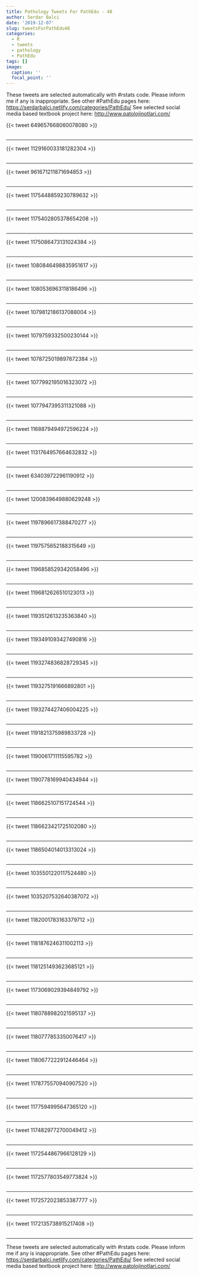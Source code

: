 ```yaml
---
title: Pathology Tweets For PathEdu - 48
author: Serdar Balci
date: '2019-12-07'
slug: tweetsForPathEdu48
categories:
  - R
  - tweets
  - pathology
  - PathEdu
tags: []
image:
  caption: ''
  focal_point: ''
---
```



These tweets are selected automatically with #rstats code. Please inform me if any is inappropriate.
See other #PathEdu pages here: https://serdarbalci.netlify.com/categories/PathEdu/ 
See selected social media based textbook project here: http://www.patolojinotlari.com/

{{< tweet 649657668060078080 >}}
<br>
<br>
<hr>
{{< tweet 1129160033181282304 >}}
<br>
<br>
<hr>
{{< tweet 961671211871694853 >}}
<br>
<br>
<hr>
{{< tweet 1175448859230789632 >}}
<br>
<br>
<hr>
{{< tweet 1175402805378654208 >}}
<br>
<br>
<hr>
{{< tweet 1175086473131024384 >}}
<br>
<br>
<hr>
{{< tweet 1080846498835951617 >}}
<br>
<br>
<hr>
{{< tweet 1080536963118186496 >}}
<br>
<br>
<hr>
{{< tweet 1079812186137088004 >}}
<br>
<br>
<hr>
{{< tweet 1079759332500230144 >}}
<br>
<br>
<hr>
{{< tweet 1078725019897872384 >}}
<br>
<br>
<hr>
{{< tweet 1077992195016323072 >}}
<br>
<br>
<hr>
{{< tweet 1077947395311321088 >}}
<br>
<br>
<hr>
{{< tweet 1168879494972596224 >}}
<br>
<br>
<hr>
{{< tweet 1131764957664632832 >}}
<br>
<br>
<hr>
{{< tweet 634039722961190912 >}}
<br>
<br>
<hr>
{{< tweet 1200839649880629248 >}}
<br>
<br>
<hr>
{{< tweet 1197896617388470277 >}}
<br>
<br>
<hr>
{{< tweet 1197575652188315649 >}}
<br>
<br>
<hr>
{{< tweet 1196858529342058496 >}}
<br>
<br>
<hr>
{{< tweet 1196812626510123013 >}}
<br>
<br>
<hr>
{{< tweet 1193512613235363840 >}}
<br>
<br>
<hr>
{{< tweet 1193491093427490816 >}}
<br>
<br>
<hr>
{{< tweet 1193274836828729345 >}}
<br>
<br>
<hr>
{{< tweet 1193275191666892801 >}}
<br>
<br>
<hr>
{{< tweet 1193274427406004225 >}}
<br>
<br>
<hr>
{{< tweet 1191821375989833728 >}}
<br>
<br>
<hr>
{{< tweet 1190061711115595782 >}}
<br>
<br>
<hr>
{{< tweet 1190778169940434944 >}}
<br>
<br>
<hr>
{{< tweet 1186625107151724544 >}}
<br>
<br>
<hr>
{{< tweet 1186623421725102080 >}}
<br>
<br>
<hr>
{{< tweet 1186504014013313024 >}}
<br>
<br>
<hr>
{{< tweet 1035501220117524480 >}}
<br>
<br>
<hr>
{{< tweet 1035207532640387072 >}}
<br>
<br>
<hr>
{{< tweet 1182001783163379712 >}}
<br>
<br>
<hr>
{{< tweet 1181876246311002113 >}}
<br>
<br>
<hr>
{{< tweet 1181251493623685121 >}}
<br>
<br>
<hr>
{{< tweet 1173069029394849792 >}}
<br>
<br>
<hr>
{{< tweet 1180788982021595137 >}}
<br>
<br>
<hr>
{{< tweet 1180777853350076417 >}}
<br>
<br>
<hr>
{{< tweet 1180677222912446464 >}}
<br>
<br>
<hr>
{{< tweet 1178775570940907520 >}}
<br>
<br>
<hr>
{{< tweet 1177594995647365120 >}}
<br>
<br>
<hr>
{{< tweet 1174829772700049412 >}}
<br>
<br>
<hr>
{{< tweet 1172544867966128129 >}}
<br>
<br>
<hr>
{{< tweet 1172577803549773824 >}}
<br>
<br>
<hr>
{{< tweet 1172572023853387777 >}}
<br>
<br>
<hr>
{{< tweet 1172135738915217408 >}}
<br>
<br>
<hr>


These tweets are selected automatically with #rstats code. Please inform me if any is inappropriate.
See other #PathEdu pages here: https://serdarbalci.netlify.com/categories/PathEdu/ 
See selected social media based textbook project here: http://www.patolojinotlari.com/
